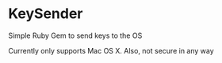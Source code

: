 KeySender
======

Simple Ruby Gem to send keys to the OS

Currently only supports Mac OS X. Also, not secure in any way
